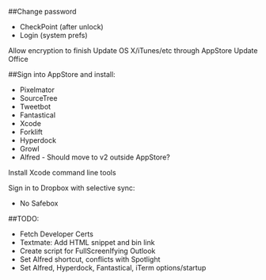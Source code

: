 ##Change password
* CheckPoint (after unlock)
* Login (system prefs)

Allow encryption to finish
Update OS X/iTunes/etc through AppStore
Update Office

##Sign into AppStore and install:
* Pixelmator
* SourceTree
* Tweetbot
* Fantastical
* Xcode
* Forklift
* Hyperdock
* Growl
* Alfred - Should move to v2 outside AppStore?

Install Xcode command line tools

Sign in to Dropbox with selective sync:
* No Safebox

##TODO:
* Fetch Developer Certs
* Textmate: Add HTML snippet and bin link
* Create script for FullScreenIfying Outlook
* Set Alfred shortcut, conflicts with Spotlight
* Set Alfred, Hyperdock, Fantastical, iTerm options/startup
